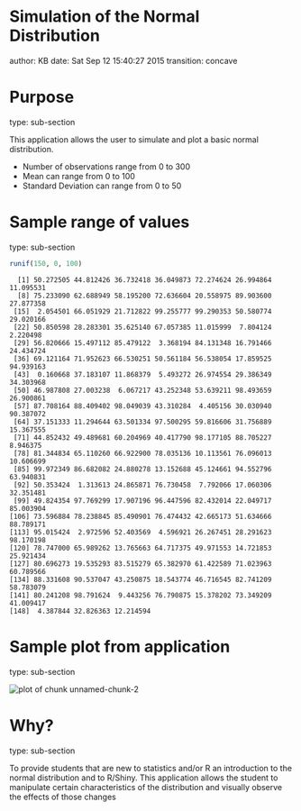 Simulation of the Normal Distribution
========================================================
author: KB
date: Sat Sep 12 15:40:27 2015
transition: concave

Purpose
========================================================
type: sub-section

This application allows the user to simulate and plot a basic normal distribution.

- Number of observations range from 0 to 300
- Mean can range from 0 to 100
- Standard Deviation can range from 0 to 50

Sample range of values
========================================================
type: sub-section


```r
runif(150, 0, 100)
```

```
  [1] 50.272505 44.812426 36.732418 36.049873 72.274624 26.994864 11.095531
  [8] 75.233090 62.688949 58.195200 72.636604 20.558975 89.903600 27.877358
 [15]  2.054501 66.051929 21.712822 99.255777 99.290353 50.580774 29.020166
 [22] 50.850598 28.283301 35.625140 67.057385 11.015999  7.804124  2.220498
 [29] 56.820666 15.497112 85.479122  3.368194 84.131348 16.791466 24.434724
 [36] 69.121164 71.952623 66.530251 50.561184 56.538054 17.859525 94.939163
 [43]  0.160668 37.183107 11.868379  5.493272 26.974554 29.386349 34.303968
 [50] 46.987808 27.003238  6.067217 43.252348 53.639211 98.493659 26.900861
 [57] 87.708164 88.409402 98.049039 43.310284  4.405156 30.030940 90.387072
 [64] 37.151333 11.294644 63.501334 97.500295 59.816606 31.756889 15.367555
 [71] 44.852432 49.489681 60.204969 40.417790 98.177105 88.705227  8.946375
 [78] 81.344834 65.110260 66.922900 78.035136 10.113561 76.096013 10.606699
 [85] 99.972349 86.682082 24.880278 13.152688 45.124661 94.552796 63.940831
 [92] 50.353424  1.313613 24.865871 76.730458  7.792066 17.060306 32.351481
 [99] 49.824354 97.769299 17.907196 96.447596 82.432014 22.049717 85.003904
[106] 73.596884 78.238845 85.490901 76.474432 42.665173 51.634666 88.789171
[113] 95.015424  2.972596 52.403569  4.596921 26.267451 28.291623 98.170198
[120] 78.747000 65.989262 13.765663 64.717375 49.971553 14.721853 25.921434
[127] 80.696273 19.535293 83.515279 65.382970 61.422589 71.023963 60.789566
[134] 88.331608 90.537047 43.250875 18.543774 46.716545 82.741209 58.783079
[141] 80.241208 98.791624  9.443256 76.790875 15.378202 73.349209 41.009417
[148]  4.387844 32.826363 12.214594
```

Sample plot from application
========================================================
type: sub-section

![plot of chunk unnamed-chunk-2](NormalDist-figure/unnamed-chunk-2-1.png) 

Why?
=========================================================
type: sub-section

To provide students that are new to statistics and/or R an introduction 
to the normal distribution and to R/Shiny. This application allows the student
to manipulate certain characteristics of the distribution and visually observe
the effects of those changes
